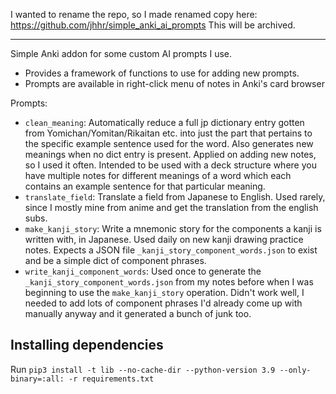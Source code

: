 I wanted to rename the repo, so I made renamed copy here: https://github.com/jhhr/simple_anki_ai_prompts
This will be archived.

---
Simple Anki addon for some custom AI prompts I use.
- Provides a framework of functions to use for adding new prompts.
- Prompts are available in right-click menu of notes in Anki's card browser

Prompts:
- `clean_meaning`: Automatically reduce a full jp dictionary entry gotten from Yomichan/Yomitan/Rikaitan etc. into just the part that pertains to the specific example sentence used for the word. Also generates new meanings when no dict entry is present. Applied on adding new notes, so I used it often. Intended to be used with a deck structure where you have multiple notes for different meanings of a word which each contains an example sentence for that particular meaning.
- `translate_field`: Translate a field from Japanese to English. Used rarely, since I mostly mine from anime and get the translation from the english subs.
- `make_kanji_story`: Write a mnemonic story for the components a kanji is written with, in Japanese. Used daily on new kanji drawing practice notes. Expects a JSON file `_kanji_story_component_words.json` to exist and be a simple dict of component phrases.
- `write_kanji_component_words`: Used once to generate the `_kanji_story_component_words.json` from my notes before when I was beginning to use the `make_kanji_story` operation. Didn't work well, I needed to add lots of component phrases I'd already come up with manually anyway and it generated a bunch of junk too.



## Installing dependencies

Run `pip3 install -t lib --no-cache-dir --python-version 3.9 --only-binary=:all: -r requirements.txt`
